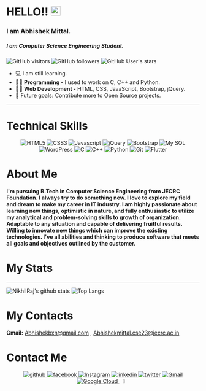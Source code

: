 # HELLO!! <img src="https://media.giphy.com/media/hvRJCLFzcasrR4ia7z/giphy.gif" width="25px">
### I am Abhishek Mittal.
##### I am Computer Science Engineering Student.

![GitHub visitors](https://visitor-badge.glitch.me/badge?page_id=Abhishekmittalcse23.Abhishekmittalcse23)
![GitHub followers](https://img.shields.io/github/followers/Abhishekmittalcse23)
![GitHub User's stars](https://img.shields.io/github/stars/Abhishekmittalcse23)


-   💻 I am still learning.
-   👨‍💻 **Programming -** I used to work on C, C++ and Python.
-   👨‍💻 **Web Development -** HTML, CSS, JavaScript, Bootstrap, jQuery.
-   🥅 Future goals: Contribute more to Open Source projects.

<hr>

# Technical Skills

<p align="center">
  <img src="https://img.shields.io/badge/HTML5-E34F26?style=for-the-badge&logo=html5&logoColor=white" alt="HTML5">
  <img src="https://img.shields.io/badge/CSS3-1572B6?style=for-the-badge&logo=css3&logoColor=white" alt="CSS3">
  <img src="https://img.shields.io/badge/JavaScript-F7DF1E?style=for-the-badge&logo=javascript&logoColor=black" alt="Javascript">
  <img src="https://img.shields.io/badge/jQuery-6C75F0?style=for-the-badge&logo=jQuery&logoColor=black" alt="jQuery">  
  <img src="https://img.shields.io/badge/Bootstrap-563D7C?style=for-the-badge&logo=bootstrap&logoColor=white" alt="Bootstrap">
  <img src="https://img.shields.io/badge/MySQL-ED8B00?style=for-the-badge&logo=mysql&logoColor=white" alt="My SQL">
  <img src="https://img.shields.io/badge/WordPress-618DFA?style=for-the-badge&logo=WordPress&logoColor=white" alt="WordPress">
  <img src="https://img.shields.io/badge/C-00599C?style=for-the-badge&logo=c&logoColor=white" alt="C">
  <img src="https://img.shields.io/badge/C%2B%2B-00599C?style=for-the-badge&logo=c%2B%2B&logoColor=white" alt="C++">
  <img src="https://img.shields.io/badge/Python-E3D432?style=for-the-badge&logo=python&logoColor=white" alt="Python">
  <img src="https://img.shields.io/badge/Git-F05032?style=for-the-badge&logo=git&logoColor=white" alt="Git">
  <img src="https://img.shields.io/badge/Flutter-19DEEE?style=for-the-badge&logo=flutter&logoColor=white" alt="Flutter">
</p>

# About Me

**I'm pursuing B.Tech in Computer Science Engineering from JECRC Foundation. I always try to do something new. I love to explore my field and dream to make my career in IT industry.
I am highly passionate about learning new things, optimistic in nature, and fully enthusiastic to utilize my analytical and problem-solving skills to growth of organization. Adaptable to any situation and capable of delivering fruitful results. Willing to innovate new things which can improve the existing technologies.
I've all abilities and thinking to produce software that meets all goals and objectives outlined by the customer.**

# My Stats
<hr>

![NikhilRaj's github stats](https://github-readme-stats.vercel.app/api?username=Abhishekmittalcse23&show_icons=true&theme=light)
![Top Langs](https://github-readme-stats.vercel.app/api/top-langs/?username=Abhishekmittalcse23)

# My Contacts
**Gmail:** Abhishekbxn@gmail.com , Abhishekmittal.cse23@jecrc.ac.in

# Contact Me
<p align = "center">
  <a href="https://github.com/Abhishekmittalcse23">
    <img src="https://img.icons8.com/color/48/000000/github--v1.png" alt= "github"/>
  </a>
  <a href="https://www.facebook.com/Abhishekbxn/">
    <img src="https://img.icons8.com/fluent/48/000000/facebook-new.png" alt= "facebook"/>
  </a>
  <a href="https://www.instagram.com/_er.abhishek/">
    <img src="https://img.icons8.com/fluent/48/000000/instagram-new.png" alt= "Instagram"/>
  </a>
  <a href="https://www.linkedin.com/in/abhishekbxn/">
    <img src="https://img.icons8.com/fluent/50/000000/linkedin.png" alt= "linkedin"/>
  </a>
  <a href="https://twitter.com/_erabhishek">
    <img src="https://img.icons8.com/fluent/48/000000/twitter.png" alt= "twitter"/>
  </a>
  <a href="mailto:Abhishekbxn@gmail.com/">
    <img src="https://img.icons8.com/fluent/48/000000/gmail--v2.png" alt= "Gmail"/>
  </a>
  <a href="https://www.qwiklabs.com/public_profiles/82c6b5a9-d156-4ac5-955b-de71a22d6f80">
    <img src="https://img.icons8.com/color/48/000000/google-cloud.png" alt= "Google Cloud"/>
  </a>
  <a href="https://www.hackerrank.com/abhishekmittal_1">
    <img src="https://img.icons8.com/windows/32/26e07f/hackerrank.png" width="5%" alt= "Hackerrank"/>
  </a>
</p>
